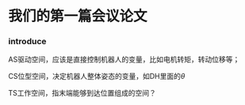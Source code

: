 # 我们的第一篇会议论文

### introduce

AS驱动空间，应该是直接控制机器人的变量，比如电机转矩，转动位移等；

CS位型空间，决定机器人整体姿态的变量，如DH里面的$\theta$ 

TS工作空间，指末端能够到达位置组成的空间？



